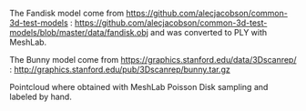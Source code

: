The Fandisk model come from https://github.com/alecjacobson/common-3d-test-models : https://github.com/alecjacobson/common-3d-test-models/blob/master/data/fandisk.obj and was converted to PLY with MeshLab.

The Bunny model come from https://graphics.stanford.edu/data/3Dscanrep/ : http://graphics.stanford.edu/pub/3Dscanrep/bunny.tar.gz 

Pointcloud where obtained with MeshLab Poisson Disk sampling and labeled by hand.